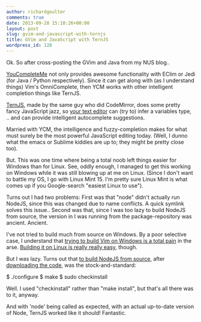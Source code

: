 ```yaml
---
author: richardgoulter
comments: true
date: 2013-09-28 15:10:26+00:00
layout: post
slug: gvim-and-javascript-with-ternjs
title: GVim and JavaScript with TernJS
wordpress_id: 128
---
```


Ok. So after cross-posting the GVim and Java from my NUS blog..

[YouCompleteMe](https://github.com/Valloric/YouCompleteMe) not only provides awesome functionality with EClim or Jedi (for Java / Python respectively). Since it can get along with (as I understand things) Vim's OmniComplete, then YCM works with other intelligent completion things like TernJS.

[TernJS](http://ternjs.net/), made by the same guy who did CodeMirror, does some pretty fancy JavaScript jazz, so [your text editor](https://github.com/marijnh/tern_for_vim) can (try to) infer a variables type, .. and can provide intelligent autocomplete suggestions.

Married with YCM, the intelligence and fuzzy-completion makes for what must surely be the most powerful JavaScript editing today.
(Well, I dunno what the emacs or Sublime kiddies are up to; they might be pretty close too).



But. This was one time where being a total noob left things easier for Windows than for Linux.
See, oddly enough, I managed to get this working on Windows while it was still blowing up at me on Linux.
(Since I don't want to battle my OS, I go with Linux Mint 15. I'm pretty sure Linux Mint is what comes up if you Google-search "easiest Linux to use").

Turns out I had two problems:
First was that "node" didn't actually run NodeJS, since this was changed due to name conflicts. A quick symlink solves this issue..
Second was that, since I was too lazy to build NodeJS from source, the version in I was running from the package-repository was ancient. Ancient.

I've not tried to build much from source on Windows.
By a poor selective case, I understand that [trying to build Vim on Windows is a total pain](https://bitbucket.org/Haroogan/vim-for-windows/src) in the arse. [Building it on Linux is really really easy](https://github.com/Valloric/YouCompleteMe/wiki/Building-Vim-from-source), though.

But I was lazy. Turns out that [to build NodeJS from source](https://github.com/joyent/node), after [downloading the code](http://nodejs.org/), was the stock-and-standard:

$ ./configure
$ make
$ sudo checkinstall

Well.
I used "checkinstall" rather than "make install",
but that's all there was to it, anyway.

And with 'node' being called as expected, with an actual up-to-date version of Node, TernJS worked like it should! Fantastic.
